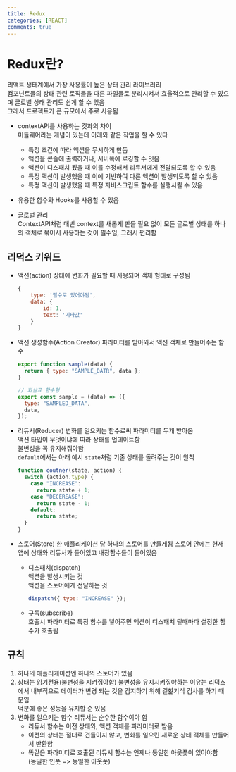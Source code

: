 ```yaml
---
title: Redux
categories: [REACT]
comments: true
---
```


# Redux란?

리액트 생태계에서 가장 사용률이 높은 상태 관리 라이브러리  
컴포넌트들의 상태 관련 로직들을 다른 파일들로 분리시켜서 효율적으로 관리할 수 있으며 글로벌 상태 관리도 쉽게 할 수 있음  
그래서 프로젝트가 큰 규모에서 주로 사용됨

- contextAPI를 사용하는 것과의 차이  
  미들웨어라는 개념이 있는데 아래와 같은 작업을 할 수 있다

  - 특정 조건에 따라 액션을 무시하게 만듬
  - 액션을 콘솔에 출력하거나, 서버쪽에 로깅할 수 잇음
  - 액션이 디스패치 됬을 때 이를 수정해서 리듀서에게 전달되도록 할 수 있음
  - 특정 액션이 발생했을 때 이에 기반하여 다른 액션이 발생되도록 할 수 있음
  - 특정 액션이 발생했을 때 특정 자바스크립트 함수를 실행시킬 수 있음

- 유용한 함수와 Hooks를 사용할 수 있음

- 글로벌 관리  
  ContextAPI처럼 매번 context를 새롭게 만들 필요 없이 모든 글로벌 상태를 하나의 객체로 묶어서 사용하는 것이 필수임, 그래서 편리함

## 리덕스 키워드

- 액션(action)
  상태에 변화가 필요할 때 사용되며 객체 형태로 구성됨

  ```jsx
  {
      type: '필수로 있어야됨',
      data: {
          id: 1,
          text: '기타값'
      }
  }
  ```

- 액션 생성함수(Action Creator)
  파라미터를 받아와서 액션 객체로 만들어주는 함수

  ```jsx
  export function sample(data) {
    return { type: "SAMPLE_DATR", data };
  }

  // 화살표 함수형
  export const sample = (data) => ({
    type: "SAMPLED_DATA",
    data,
  });
  ```

- 리듀서(Reducer)
  변화를 일으키는 함수로써 파라미터를 두개 받아옴  
  액션 타입이 무엇이냐에 따라 상태를 업데이트함  
  불변성을 꼭 유지해줘야함  
  `default`에서는 아래 예시 `state`처럼 기존 상태를 돌려주는 것이 원칙

  ```jsx
  function coutner(state, action) {
    switch (action.type) {
      case "INCREASE":
        return state + 1;
      case "DECEREASE":
        return state - 1;
      default:
        return state;
    }
  }
  ```

- 스토어(Store)
  한 애플리케이션 당 하나의 스토어를 만들게됨
  스토어 안에는 현재 앱에 상태와 리듀서가 들어있고 내장함수들이 들어있음

  - 디스패치(dispatch)  
    액션을 발생시키는 것  
    액션을 스토어에게 전달하는 것
    ```jsx
    dispatch({ type: "INCREASE" });
    ```
  - 구독(subscribe)  
    호출시 파라미터로 특정 함수를 넣어주면 액션이 디스패치 될때마다 설정한 함수가 호출됨

## 규칙

1. 하나의 애플리케이션엔 하나의 스토어가 있음
2. 상태는 읽기전용(불변성을 지켜줘야함)
   불변성을 유지시켜줘야하는 이유는 리덕스에서 내부적으로 데이터가 변경 되는 것을 감지하기 위해 겉핥기식 검사를 하기 때문임  
   덕분에 좋은 성능을 유지할 순 있음
3. 변화를 일으키는 함수 리듀서는 순수한 함수여야 함
   - 리듀서 함수는 이전 상태와, 액션 객체를 파라미터로 받음
   - 이전의 상태는 절대로 건들이지 않고, 변화를 일으킨 새로운 상태 객체를 만들어서 반환함
   - 똑같은 파라미터로 호출된 리듀서 함수는 언제나 동일한 아웃풋이 있어야함  
     (동일한 인풋 => 동일한 아웃풋)
